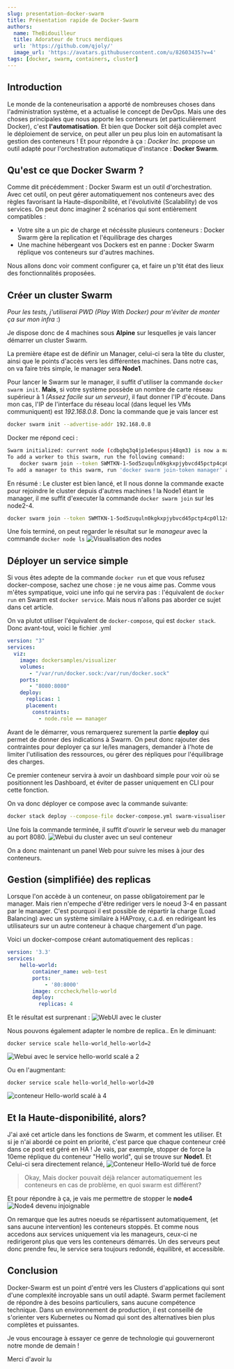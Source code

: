 ```yaml
---
slug: presentation-docker-swarm
title: Présentation rapide de Docker-Swarm
authors:
  name: TheBidouilleur
  title: Adorateur de trucs merdiques
  url: 'https://github.com/qjoly/'
  image_url: 'https://avatars.githubusercontent.com/u/82603435?v=4'
tags: [docker, swarm, containers, cluster]
---
```


## Introduction

Le monde de la conteneurisation a apporté de nombreuses choses dans l'administration système, et a actualisé le concept de DevOps. Mais une des choses principales que nous apporte les conteneurs (et particulièrement Docker), c'est **l'automatisation**.
Et bien que Docker soit déjà complet avec le déploiement de service, on peut aller un peu plus loin en automatisant la gestion des conteneurs ! Et pour répondre à ça : *Docker Inc.* propose un outil adapté pour l'orchestration automatique d'instance : **Docker Swarm**.
<!--truncate-->
## Qu'est ce que Docker Swarm ?

Comme dit précédemment : Docker Swarm est un outil d'orchestration. Avec cet outil, on peut gérer automatiquement nos conteneurs avec des règles favorisant la Haute-disponibilité, et l'évolutivité (Scalability) de vos services.
On peut donc imaginer 2 scénarios qui sont entièrement compatibles :

- Votre site a un pic de charge et nécéssite plusieurs conteneurs : Docker Swarm gère la replication et l'équilibrage des charges
- Une machine hébergeant vos Dockers est en panne : Docker Swarm réplique vos conteneurs sur d'autres machines.

Nous allons donc voir comment configurer ça, et faire un p'tit état des lieux des fonctionnalités proposées.

## Créer un cluster Swarm

*Pour les tests, j'utiliserai PWD (Play With Docker) pour m'éviter de monter ça sur mon infra* :)

Je dispose donc de 4 machines sous **Alpine** sur lesquelles je vais lancer démarrer un cluster Swarm.

La première étape est de définir un Manager, celui-ci sera la tête du cluster, ainsi que le points d'accès vers les différentes machines.
Dans notre cas, on va faire très simple, le manager sera **Node1**.

Pour lancer le Swarm sur le manager, il suffit d'utiliser la commande `docker swarm init`.
**Mais**, si votre système possède un nombre de carte réseau supérieur à 1 *(Assez facile sur un serveur)*, il faut donner l'IP d'écoute.
Dans mon cas, l'IP de l'interface du réseau local (dans lequel les VMs communiquent) est *192.168.0.8*.
Donc la commande que je vais lancer est

```bash
docker swarm init --advertise-addr 192.168.0.8
```

Docker me répond ceci :

```bash
Swarm initialized: current node (cdbgbq3q4jp1e6espusj48qm3) is now a manager.
To add a worker to this swarm, run the following command:
    docker swarm join --token SWMTKN-1-5od5zuquln0kgkxpjybvcd45pctp4cp0l12srhdqe178ly8s2m-046hmuczuim8oddmk08gjd1fp 192.168.0.8:2377
To add a manager to this swarm, run 'docker swarm join-token manager' and follow the instructions.`
```

En résumé : Le cluster est bien lancé, et Il nous donne la commande exacte pour rejoindre le cluster depuis d'autres machines !
la Node1 étant le manager, il me suffit d'executer la commande `docker swarm join` sur les node2-4.

```bash
docker swarm join --token SWMTKN-1-5od5zuquln0kgkxpjybvcd45pctp4cp0l12srhdqe178ly8s2m-046hmuczuim8oddmk08gjd1fp 192.168.0.8:2377
```

Une fois terminé, on peut regarder le résultat sur le *manageur* avec la commande `docker node ls`
![Visualisation des nodes](https://i.imgur.com/2rgU3wm.png)

## Déployer un service simple

Si vous êtes adepte de la commande `docker run` et que vous refusez docker-compose, sachez une chose : je ne vous aime pas.
Comme vous m'êtes sympatique, voici une info qui ne servira pas : l'équivalent de `docker run` en Swarm est `docker service`. Mais nous n'allons pas aborder ce sujet dans cet article.

On va plutot utiliser l'équivalent de `docker-compose`, qui est `docker stack`.
Donc avant-tout, voici le fichier .yml

```yml
version: "3"
services:
  viz:
    image: dockersamples/visualizer
    volumes:
       - "/var/run/docker.sock:/var/run/docker.sock"
    ports:
       - "8080:8080"
    deploy:
      replicas: 1
      placement:
        constraints:
          - node.role == manager
```

Avant de le démarrer, vous remarquerez surement la partie **deploy** qui permet de donner des indications à Swarm. On peut donc rajouter des contraintes pour deployer ça sur le/les managers, demander à l'hote de limiter l'utilisation des ressources, ou gérer des répliques pour l'équilibrage des charges.

Ce premier conteneur servira à avoir un dashboard simple pour voir où se positionnent les Dashboard, et éviter de passer uniquement en CLI pour cette fonction.

On va donc déployer ce compose avec la commande suivante:

```bash
docker stack deploy --compose-file docker-compose.yml swarm-visualiser
```

Une fois la commande terminée, il suffit d'ouvrir le serveur web du manager au port 8080.
![Webui du cluster avec un seul conteneur](https://i.imgur.com/sVKKmtj.png)

On a donc maintenant un panel Web pour suivre les mises à jour des conteneurs.

## Gestion (simplifiée) des replicas

Lorsque l'on accède à un conteneur, on passe obligatoirement par le manager. Mais rien n'empeche d'être rediriger vers le noeud 3-4 en passant par le manager. C'est pourquoi il est possible de répartir la charge (Load Balancing) avec un système similaire à HAProxy, c.a.d. en redirigeant les utilisateurs sur un autre conteneur à chaque chargement d'un page.

Voici un docker-compose créant automatiquement des replicas :

```yml
version: '3.3'
services:
    hello-world:
        container_name: web-test
        ports:
            - '80:8000'
        image: crccheck/hello-world
        deploy:
          replicas: 4
```

Et le résultat est surprenant :
![WebUI avec le cluster](https://i.imgur.com/27a7V2i.png)

Nous pouvons également adapter le nombre de replica..
En le diminuant:

`docker service scale hello-world_hello-world=2`

![Webui avec le service hello-world scalé a 2](https://i.imgur.com/pf4Y1ih.png)

Ou en l'augmentant:

`docker service scale hello-world_hello-world=20`

![conteneur Hello-world scalé à 4](https://i.imgur.com/MW5uUOq.png)

## Et la Haute-disponibilité, alors?

J'ai axé cet article dans les fonctions de Swarm, et comment les utiliser. Et si je n'ai abordé ce point en priorité, c'est parce que chaque conteneur créé dans ce post est géré en HA !
Je vais, par exemple, stopper de force la 10eme réplique du conteneur "Hello world", qui se trouve sur **Node1**. Et Celui-ci sera directement relancé,
![Conteneur Hello-World tué de force](https://i.imgur.com/7Ni9NNG.png)

> Okay, Mais docker pouvait déjà relancer automatiquement les conteneurs en cas de problème, en quoi swarm est différent?

Et pour répondre à ça, je vais me permettre de stopper le **node4**
![Node4 devenu injoignable](https://i.imgur.com/ejkzT7a.png)

On remarque que les autres noeuds se répartissent automatiquement, (et sans aucune intervention) les conteneurs stoppés. Et comme nous accedons aux services uniquement via les manageurs, ceux-ci ne redirigeront plus que vers les conteneurs démarrés.
Un des serveurs peut donc prendre feu, le service sera toujours redondé, équilibré, et accessible.

## Conclusion

Docker-Swarm est un point d'entré vers les Clusters d'applications qui sont d'une complexité incroyable sans un outil adapté. Swarm permet facilement de répondre à des besoins particuliers, sans aucune compétence technique.
Dans un environnement de production, il est conseillé de s'orienter vers Kubernetes ou Nomad qui sont des alternatives bien plus complètes et puissantes.

Je vous encourage à essayer ce genre de technologie qui gouverneront notre monde de demain !

Merci d'avoir lu
